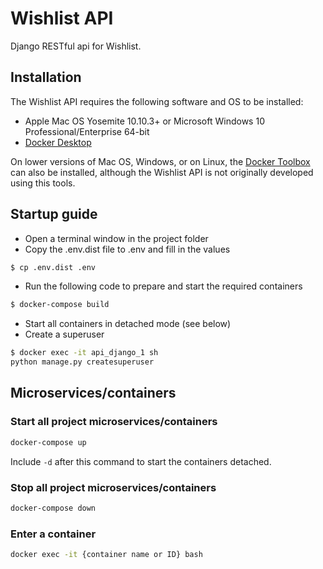 # Wishlist API

Django RESTful api for Wishlist.

## Installation

The Wishlist API requires the following software and OS to be installed:

- Apple Mac OS Yosemite 10.10.3+ or Microsoft Windows 10 Professional/Enterprise 64-bit
- [Docker Desktop](https://www.docker.com/products/docker-desktop) 

On lower versions of Mac OS, Windows, or on Linux, 
the [Docker Toolbox](https://docs.docker.com/toolbox/toolbox_install_windows/) 
can also be installed, although the Wishlist API is not originally developed using this tools.

## Startup guide

 - Open a terminal window in the project folder
 - Copy the .env.dist file to .env and fill in the values
 
 ``` bash
$ cp .env.dist .env
```

 - Run the following code to prepare and start the required containers

``` bash
$ docker-compose build
```

- Start all containers in detached mode (see below)
- Create a superuser
``` bash
$ docker exec -it api_django_1 sh
python manage.py createsuperuser
```

## Microservices/containers

###  Start all project microservices/containers

``` bash
docker-compose up
```

Include ```-d``` after this command to start the containers detached.

### Stop all project microservices/containers
``` bash
docker-compose down
```

### Enter a container
``` bash
docker exec -it {container name or ID} bash
```

